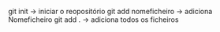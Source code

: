 git init             -> iniciar o reopositório
git add nomeficheiro -> adiciona Nomeficheiro 
git add .            -> adiciona todos os ficheiros